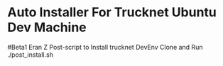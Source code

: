 # Auto Installer For Trucknet Ubuntu Dev Machine
#Beta1 Eran Z
Post-script to Install trucknet DevEnv
Clone and Run
./post_install.sh
